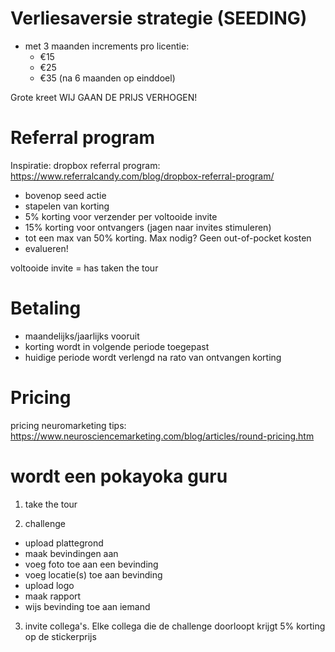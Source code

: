 # Verliesaversie strategie (SEEDING)

- met 3 maanden increments pro licentie:
  - €15
  - €25
  - €35 (na 6 maanden op einddoel)

Grote kreet WIJ GAAN DE PRIJS VERHOGEN!

# Referral program

Inspiratie: dropbox referral program: https://www.referralcandy.com/blog/dropbox-referral-program/

- bovenop seed actie
- stapelen van korting
- 5% korting voor verzender per voltooide invite
- 15% korting voor ontvangers (jagen naar invites stimuleren)
- tot een max van 50% korting. Max nodig? Geen out-of-pocket kosten
- evalueren!

voltooide invite = has taken the tour

# Betaling

- maandelijks/jaarlijks vooruit
- korting wordt in volgende periode toegepast
- huidige periode wordt verlengd na rato van ontvangen korting

# Pricing

pricing neuromarketing tips: https://www.neurosciencemarketing.com/blog/articles/round-pricing.htm

# wordt een pokayoka guru

1. take the tour

2. challenge

- upload plattegrond
- maak bevindingen aan
- voeg foto toe aan een bevinding
- voeg locatie(s) toe aan bevinding
- upload logo
- maak rapport
- wijs bevinding toe aan iemand

3. invite collega's. Elke collega die de challenge doorloopt krijgt 5% korting op de stickerprijs
